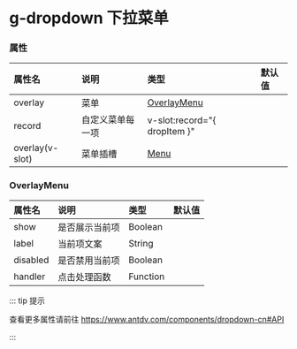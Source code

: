 # g-dropdown 下拉菜单

### 属性

| 属性名          | 说明                 | 类型                 | 默认值                 |
| :-------------- | :------------------- | :------------------- | :------------------- |
| overlay      | 菜单         | [OverlayMenu](/reference/dropdown/#OverlayMenu)     |         |
| record      | 自定义菜单每一项         | v-slot:record="{ dropItem }"   |            |
| overlay(v-slot)      | 菜单插槽         |  [Menu](https://www.antdv.com/components/menu-cn#API)          |        |


### OverlayMenu

| 属性名          | 说明                 | 类型                 | 默认值                 |
| :-------------- | :------------------- | :------------------- | :------------------- |
| show      | 是否展示当前项         | Boolean     |         |
| label     | 当前项文案           | String       |         |
| disabled  | 是否禁用当前项         | Boolean     |         |
| handler   | 点击处理函数         | Function     |         |

::: tip 提示

查看更多属性请前往 https://www.antdv.com/components/dropdown-cn#API

:::
